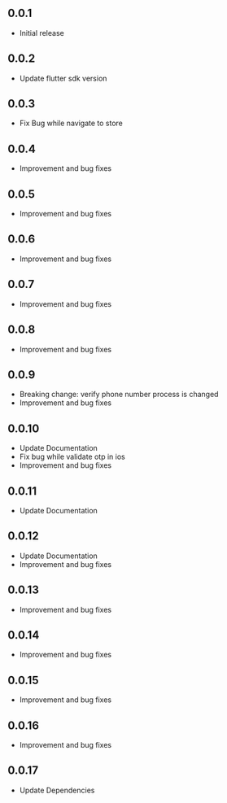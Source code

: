 ## 0.0.1

- Initial release

## 0.0.2

- Update flutter sdk version

## 0.0.3

- Fix Bug while navigate to store

## 0.0.4

- Improvement and bug fixes

## 0.0.5

- Improvement and bug fixes

## 0.0.6

- Improvement and bug fixes

## 0.0.7

- Improvement and bug fixes

## 0.0.8

- Improvement and bug fixes

## 0.0.9

- Breaking change: verify phone number process is changed
- Improvement and bug fixes

## 0.0.10

- Update Documentation
- Fix bug while validate otp in ios
- Improvement and bug fixes

## 0.0.11

- Update Documentation

## 0.0.12

- Update Documentation
- Improvement and bug fixes

## 0.0.13

- Improvement and bug fixes

## 0.0.14

- Improvement and bug fixes

## 0.0.15

- Improvement and bug fixes

## 0.0.16

- Improvement and bug fixes

## 0.0.17

- Update Dependencies
